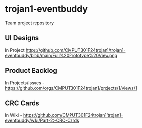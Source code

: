 # trojan1-eventbuddy
Team project repository


## UI Designs
In Project
https://github.com/CMPUT301F24trojan1/trojan1-eventbuddy/blob/main/Full%20Prototype%20View.png

## Product Backlog
In Projects/Issues - https://github.com/orgs/CMPUT301F24trojan1/projects/1/views/1

## CRC Cards
In Wiki - https://github.com/CMPUT301F24trojan1/trojan1-eventbuddy/wiki/Part-2:-CRC-Cards
